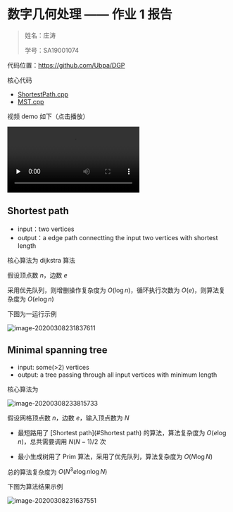 # 数字几何处理 —— 作业 1 报告

> 姓名：庄涛
>
> 学号：SA19001074

代码位置：https://github.com/Ubpa/DGP

核心代码

- [ShortestPath.cpp](https://github.com/Ubpa/DGP/blob/master/src/Engine/MeshEdit/ShortestPath.cpp) 
- [MST.cpp](https://github.com/Ubpa/DGP/blob/master/src/Engine/MeshEdit/MST.cpp) 

视频 demo 如下（点击播放）

<video id="video" controls="" preload="none">
    <source id="mp4" src="demo.mp4" type="video/mp4">
</video>

## Shortest path

- input：two vertices
- output：a edge path connectting the input two vertices with shortest length

核心算法为 dijkstra 算法

假设顶点数 $n$，边数 $e$ 

采用优先队列，则增删操作复杂度为 $O(\log{n})$，循环执行次数为 $O(e)$，则算法复杂度为 $O(e\log n)$ 

下图为一运行示例

![image-20200308231837611](assets/README/image-20200308231837611.png)

## Minimal spanning tree

- input: some(>2) vertices
- output: a tree passing through all input vertices with minimum length

核心算法为

![image-20200308233815733](assets/README/image-20200308233815733.png)

假设网格顶点数 $n$，边数 $e$，输入顶点数为 $N$ 

- 最短路用了 [Shortest path](#Shortest path) 的算法，算法复杂度为 $O(e\log n)$，总共需要调用 $N(N-1)/2$ 次

- 最小生成树用了 Prim 算法，采用了优先队列，算法复杂度为 $O(N\log N)$ 

总的算法复杂度为 $O(N^3 e \log n\log N)$ 

下图为算法结果示例

![image-20200308231637551](assets/README/image-20200308231637551.png)

